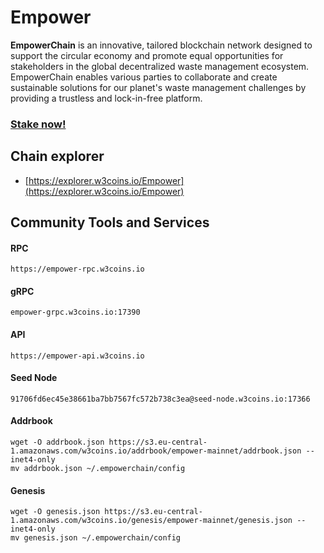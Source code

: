 # Empower

**EmpowerChain** is an innovative, tailored blockchain network designed to support the circular economy and promote equal opportunities for stakeholders in the global decentralized waste management ecosystem. EmpowerChain enables various parties to collaborate and create sustainable solutions for our planet's waste management challenges by providing a trustless and lock-in-free platform.

### [Stake now!](https://explorer.w3coins.io/Empower/staking/empowervaloper17zv86ujaylupukxt6lplg8qtz738n8l4mhk6cm)

## **Chain explorer**

* [https://explorer.w3coins.io/Empower](https://explorer.w3coins.io/Empower)

## Community Tools and Services

#### **RPC**

```
https://empower-rpc.w3coins.io
```

#### **gRPC**

```
empower-grpc.w3coins.io:17390
```

#### **API**

```
https://empower-api.w3coins.io
```

#### **Seed Node**

```
91706fd6ec45e38661ba7bb7567fc572b738c3ea@seed-node.w3coins.io:17366
```

#### **Addrbook**&#x20;

```
wget -O addrbook.json https://s3.eu-central-1.amazonaws.com/w3coins.io/addrbook/empower-mainnet/addrbook.json --inet4-only
mv addrbook.json ~/.empowerchain/config
```

#### **Genesis**

```
wget -O genesis.json https://s3.eu-central-1.amazonaws.com/w3coins.io/genesis/empower-mainnet/genesis.json --inet4-only
mv genesis.json ~/.empowerchain/config
```

